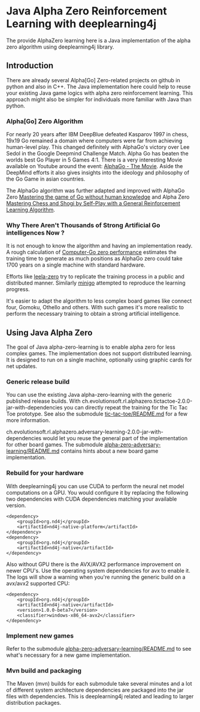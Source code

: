 Java Alpha Zero Reinforcement Learning with deeplearning4j
==========================================================
The provide AlphaZero learning here is a Java implementation of the alpha zero algorithm using deeplearning4j library.

## Introduction
There are already several Alpha[Go] Zero-related projects on github in python and also in C++.
The Java implementation here could help to reuse your existing Java game logics with alpha zero reinforcement learning.
This approach might also be simpler for individuals more familiar with Java than python. 

### Alpha[Go] Zero Algorithm
For nearly 20 years after IBM DeepBlue defeated Kasparov 1997 in chess, 19x19 Go remained a domain where computers were far from achieving human-level play. This changed definitely with AlphaGo's victory over Lee Sedol in the Google Deepmind Challenge Match. Alpha Go has beaten the worlds best Go Player in 5 Games 4:1. There is a very interesting Movie available on Youtube around the event: [AlphaGo - The Movie](https://www.youtube.com/watch?v=WXuK6gekU1Y). Aside the DeepMind efforts it also gives insights into the ideology and philosophy of the Go Game in asian countries.

The AlphaGo algorithm was further adapted and improved with AlphaGo Zero [Mastering the game of Go without human knowledge](https://www.nature.com/articles/nature24270) and Alpha Zero [Mastering Chess and Shogi by Self-Play with a General Reinforcement Learning Algorithm](https://arxiv.org/pdf/1712.01815.pdf).

### Why There Aren't Thousands of Strong Artificial Go intelligences Now ?
It is not enough to know the algorithm and having an implementation ready. A rough calculation of [Computer-Go zero performance](http://web.archive.org/web/20190205013627/http://computer-go.org/pipermail/computer-go/2017-October/010307.html) estimates the training time to generate as much positions as AlphaGo zero could take 1700 years on a single machine with standard hardware.

Efforts like [leela-zero](https://github.com/leela-zero/leela-zero) try to replicate the training process in a public and distributed manner. Similarly [minigo](https://github.com/tensorflow/minigo) attempted to reproduce the learning progress.

It's easier to adapt the algorithm to less complex board games like connect four, Gomoku, Othello and others. With such games it's more realistic to perform the necessary training to obtain a strong artificial intelligence.

## Using Java Alpha Zero
The goal of Java alpha-zero-learning is to enable alpha zero for less complex games. The implementation does not support distributed learning. It is designed to run on a single machine, optionally using graphic cards for net updates.

### Generic release build
You can use the existing Java alpha-zero-learning with the generic published release builds. With ch.evolutionsoft.rl.alphazero.tictactoe-2.0.0-jar-with-dependencies you can directly repeat the training for the Tic Tac Toe prototype. See also the submodule [tic-tac-toe/README.md](./tic-tac-toe/README.md) for a few more information.

ch.evolutionsoft.rl.alphazero.adversary-learning-2.0.0-jar-with-dependencies would let you reuse the general part of the implementation for other board games. The submodule [alpha-zero-adversary-learning/README.md](./alpha-zero-adversary-learning/README.md) contains hints about a new board game implementation.
	

### Rebuild for your hardware
With deeplearning4j you can use CUDA to perform the neural net model computations on a GPU. You would configure it by replacing the following two dependencies with CUDA dependencies matching your available version.

	<dependency>
		<groupId>org.nd4j</groupId>
		<artifactId>nd4j-native-platform</artifactId>
	</dependency>
	<dependency>
		<groupId>org.nd4j</groupId>
		<artifactId>nd4j-native</artifactId>
	</dependency>

Also without GPU there is the AVX/AVX2 performance improvement on newer CPU's. Use the operating system dependencies for avx to enable it. The logs will show a warning when you're running the generic build on a avx/avx2 supported CPU:

	<dependency>
		<groupId>org.nd4j</groupId>
		<artifactId>nd4j-native</artifactId>
		<version>1.0.0-beta7</version>
		<classifier>windows-x86_64-avx2</classifier>
	</dependency>

### Implement new games
Refer to the submodule [alpha-zero-adversary-learning/README.md](alpha-zero-adversary-learning/README.md) to see what's necessary for a new game implementation.

### Mvn build and packaging
The Maven (mvn) builds for each submodule take several minutes and a lot of different system architecture dependencies are packaged into the jar files with dependencies. This is deeplearning4j related and leading to larger distribution packages.
